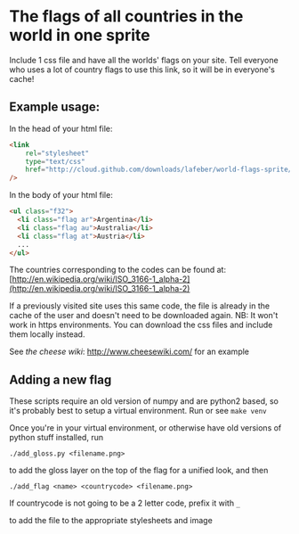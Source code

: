 # The flags of all countries in the world in one sprite

Include 1 css file and have all the worlds' flags on your site. Tell everyone who uses a lot of country flags to use this link, so it will be in everyone's cache!

## Example usage:

In the head of your html file:

```html
<link
    rel="stylesheet"
    type="text/css"
    href="http://cloud.github.com/downloads/lafeber/world-flags-sprite/flags32.css"
/>
```

In the body of your html file:

```html
<ul class="f32">
  <li class="flag ar">Argentina</li>
  <li class="flag au">Australia</li>
  <li class="flag at">Austria</li>
  ...
</ul>
```

The countries corresponding to the codes can be found at: [http://en.wikipedia.org/wiki/ISO_3166-1_alpha-2](http://en.wikipedia.org/wiki/ISO_3166-1_alpha-2)

If a previously visited site uses this same code, the file is already in the cache of the user and doesn't need to be downloaded again.
NB: It won't work in https environments. You can download the css files and include them locally instead.

See *the cheese wiki*: http://www.cheesewiki.com/ for an example

## Adding a new flag

These scripts require an old version of numpy and are python2 based, so it's probably best to setup a virtual environment. Run or see `make venv` 

Once you're in your virtual environment, or otherwise have old versions of python stuff installed, run

```
./add_gloss.py <filename.png>
```

to add the gloss layer on the top of the flag for a unified look, and then


```
./add_flag <name> <countrycode> <filename.png>
```

If countrycode is not going to be a 2 letter code, prefix it with `_`

to add the file to the appropriate stylesheets and image
